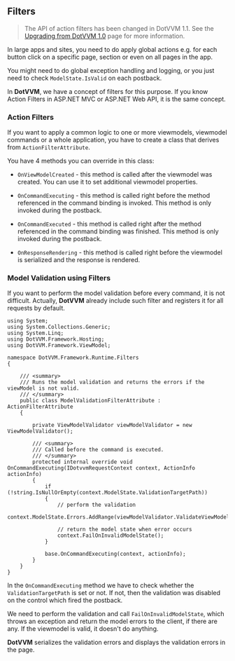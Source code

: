## Filters

> The API of action filters has been changed in DotVVM 1.1. See the [Upgrading from DotVVM 1.0](/docs/tutorials/how-to-start-upgrade-from-1-0/1-1) page for more information.

In large apps and sites, you need to do apply global actions e.g. for each button click
on a specific page, section or even on all pages in the app.

You might need to do global exception handling and logging, or you just need to check
`ModelState.IsValid` on each postback.

In **DotVVM**, we have a concept of filters for this purpose. If you know Action Filters
in ASP.NET MVC or ASP.NET Web API, it is the same concept.


### Action Filters

If you want to apply a common logic to one or more viewmodels, viewmodel commands or 
a whole application, you have to create a class that derives from `ActionFilterAttribute`.

You have 4 methods you can override in this class:

+ `OnViewModelCreated` - this method is called after the viewmodel was created. 
You can use it to set additional viewmodel properties.

+ `OnCommandExecuting` - this method is called right before the method referenced in
the command binding is invoked. This method is only invoked during the postback.

+ `OnCommandExecuted` - this method is called right after the method referenced in
the command binding was finished. This method is only invoked during the postback.

+ `OnResponseRendering` - this method is called right before the viewmodel is serialized
and the response is rendered.



### Model Validation using Filters

If you want to perform the model validation before every command, it is not difficult. Actually, **DotVVM** already include 
such filter and registers it for all requests by default. 

```CSHARP
using System;
using System.Collections.Generic;
using System.Linq;
using DotVVM.Framework.Hosting;
using DotVVM.Framework.ViewModel;

namespace DotVVM.Framework.Runtime.Filters
{

    /// <summary>
    /// Runs the model validation and returns the errors if the viewModel is not valid.
    /// </summary>
    public class ModelValidationFilterAttribute : ActionFilterAttribute
    {

        private ViewModelValidator viewModelValidator = new ViewModelValidator();

        /// <summary>
        /// Called before the command is executed.
        /// </summary>
        protected internal override void OnCommandExecuting(IDotvvmRequestContext context, ActionInfo actionInfo)
        {
            if (!string.IsNullOrEmpty(context.ModelState.ValidationTargetPath))
            {
                // perform the validation
                context.ModelState.Errors.AddRange(viewModelValidator.ValidateViewModel(context.ModelState.ValidationTarget));

                // return the model state when error occurs
                context.FailOnInvalidModelState();
            }

            base.OnCommandExecuting(context, actionInfo);
        }
    }
}
```

In the `OnCommandExecuting` method we have to check whether the `ValidationTargetPath` is set or not. If not, then
the validation was disabled on the control which fired the postback.

We need to perform the validation and call `FailOnInvalidModelState`, which throws an exception and return
the model errors to the client, if there are any. If the viewmodel is valid, it doesn't do anything.

**DotVVM** serializes the validation errors and displays the validation errors in the page.